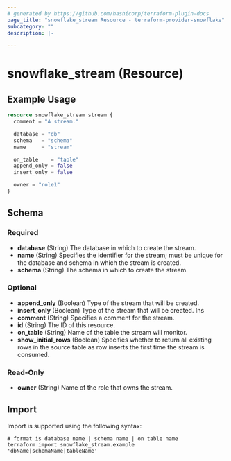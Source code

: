 ```yaml
---
# generated by https://github.com/hashicorp/terraform-plugin-docs
page_title: "snowflake_stream Resource - terraform-provider-snowflake"
subcategory: ""
description: |-
  
---
```


# snowflake_stream (Resource)



## Example Usage

```terraform
resource snowflake_stream stream {
  comment = "A stream."

  database = "db"
  schema   = "schema"
  name     = "stream"

  on_table    = "table"
  append_only = false
  insert_only = false

  owner = "role1"
}
```

<!-- schema generated by tfplugindocs -->
## Schema

### Required

- **database** (String) The database in which to create the stream.
- **name** (String) Specifies the identifier for the stream; must be unique for the database and schema in which the stream is created.
- **schema** (String) The schema in which to create the stream.

### Optional

- **append_only** (Boolean) Type of the stream that will be created.
- **insert_only** (Boolean) Type of the stream that will be created. Ins
- **comment** (String) Specifies a comment for the stream.
- **id** (String) The ID of this resource.
- **on_table** (String) Name of the table the stream will monitor.
- **show_initial_rows** (Boolean) Specifies whether to return all existing rows in the source table as row inserts the first time the stream is consumed.

### Read-Only

- **owner** (String) Name of the role that owns the stream.

## Import

Import is supported using the following syntax:

```shell
# format is database name | schema name | on table name
terraform import snowflake_stream.example 'dbName|schemaName|tableName'
```
